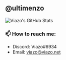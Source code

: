 ## @ultimenzo
![Viazo's GitHub Stats](https://github-readme-stats.vercel.app/api?username=ultimenzo&theme=cobalt)

### 📫 How to reach me:
  - Discord: Viazo#6934
  - Email: viazo@viazo.net
